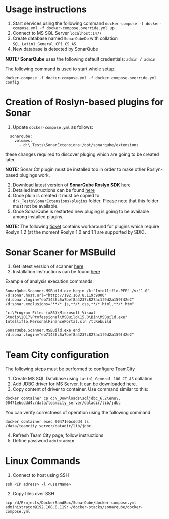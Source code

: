 # Usage instructions

1. Start services using the following command `docker-compose -f docker-compose.yml -f docker-compose.override.yml up`
1. Connect to MS SQL Server `localhost:1477`
1. Create database named `SonarQubeDb` with collation `SQL_Latin1_General_CP1_CS_AS`
1. New database is detected by SonarQube

**NOTE:** **SonarQube** uses the following default credentials: `admin / admin`

The following command is used to start whole setup:
```
docker-compose -f docker-compose.yml -f docker-compose.override.yml config
```

# Creation of Roslyn-based plugins for Sonar

1. Update `docker-compose.yml` as follows: 
```
  sonarqube:
    volumes:
      - d:\_Tests\SonarExtensions:/opt/sonarqube/extensions
```
these changes required to discover pluging which are going to be created later.

**NOTE:** Sonar C# plugin must be installed too in order to make other Roslyn-based plugings work.

2. Download latest version of **SonarQube Roslyn SDK** [here](https://github.com/SonarSource/sonarqube-roslyn-sdk/releases)
1. Detailed instructions can be found [here](https://github.com/SonarSource/sonarqube-roslyn-sdk) 
1. Once pluin is created it must be copied to `d:\_Tests\SonarExtensions\plugins` folder. Please note that this folder must not be available. 
1. Once SonarQube is restarted new pluging is going to be available among installed plugins.

**NOTE:** The following [ticket](https://jira.sonarsource.com/browse/SFSRAP-45) contains workaround for plugins which require Roslyn 1.2 (at the moment Roslyn 1.0 and 1.1 are supported by SDK).

# Sonar Scaner for MSBuild

1. Get latest version of scanner [here](https://github.com/SonarSource/sonar-scanner-msbuild/releases)
1. Installation instructions can be found [here](https://docs.sonarqube.org/display/SCAN/Scanning+on+Windows)


Example of analysis execution commands:

```
SonarQube.Scanner.MSBuild.exe begin /k:"Intelliflo.PFP" /v:"1.0" /d:sonar.host.url="http://192.168.8.119:9000" /d:sonar.login="eb71436c5a7bef8a4237c827ac1f9d2a159f42e2" /d:sonar.exclusions="**/*.js,**/*.css,**/*.html,**/*.htm"

"c:\Program Files (x86)\Microsoft Visual Studio\2017\Professional\MSBuild\15.0\Bin\MSBuild.exe" Intelliflo.PersonalFinancePortal.sln /t:Rebuild

SonarQube.Scanner.MSBuild.exe end /d:sonar.login="eb71436c5a7bef8a4237c827ac1f9d2a159f42e2"
```

# Team City configuration
The following steps must be performed to configure TeamCity
1. Create MS SQL Database using `Latin1_General_100_CI_AS` collation
2. Add JDBC driver for MS Server. It can be downloaded [here](https://www.microsoft.com/en-us/download/details.aspx?id=55539).
3. Copy content of driver to container. Use command similar to this:
```
docker container cp d:\_Downloads\sqljdbc_6.2\enu\. 90471ebcddd4:/data/teamcity_server/datadir/lib/jdbc
```
You can verify correctness of operation using the following command
```
docker container exec 90471ebcddd4 ls /data/teamcity_server/datadir/lib/jdbc
```
4. Refresh Team City page, follow instructions
5. Define password `admin:admin`

# Linux Commands
1. Connect to host using SSH
```
ssh <IP adress> -l <userName>
```
2. Copy files over SSH
```
scp /d/Projects/DockerSandBox/SonarQube/docker-compose.yml administrator@192.168.8.119:~/docker-stacks/sonarqube/docker-compose.yml
```
